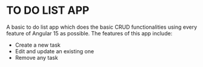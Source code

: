 # TO DO LIST APP

A basic to do list app which does the basic CRUD functionalities using every feature of Angular 15 as possible. The features of this app include:

- Create a new task
- Edit and update an existing one
- Remove any task
